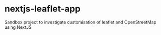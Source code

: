 # nextjs-leaflet-app
Sandbox project to investigate customisation of leaflet and OpenStreetMap using NextJS
